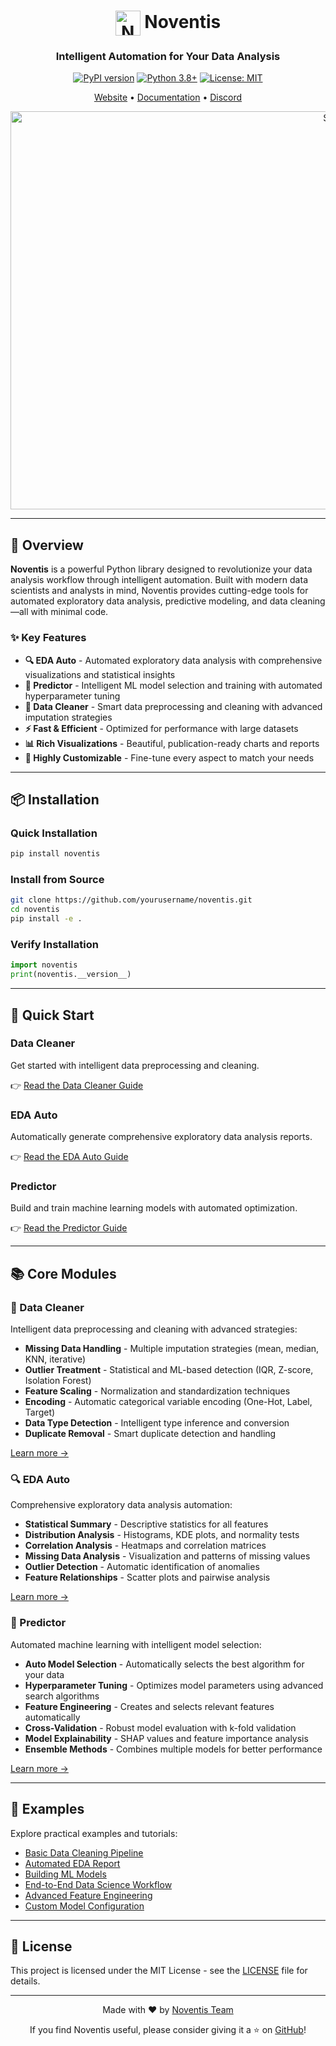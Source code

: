 <div align="center">
  
<h1 align="center">
  <img src="https://github.com/user-attachments/assets/8d64296a-55f2-4eb4-bc55-275f5d75ef75" alt="Noventis Logo" width="40" height="40" style="vertical-align: middle;"/>
  Noventis
</h1>


### Intelligent Automation for Your Data Analysis

[![PyPI version](https://badge.fury.io/py/noventis.svg)](https://badge.fury.io/py/noventis)
[![Python 3.8+](https://img.shields.io/badge/python-3.8+-blue.svg)](https://www.python.org/downloads/)
[![License: MIT](https://img.shields.io/badge/License-MIT-yellow.svg)](https://opensource.org/licenses/MIT)

[Website](https://noventis.dev) • [Documentation](https://docs.noventis.dev) • [Discord](https://discord.gg/noventis)


<img width="1247" height="637" alt="Screenshot From 2025-10-02 09-44-31" src="https://github.com/user-attachments/assets/264f13ce-4f5a-477a-a89d-73f0c9a585bd" />



</div>

---

## 🚀 Overview

**Noventis** is a powerful Python library designed to revolutionize your data analysis workflow through intelligent automation. Built with modern data scientists and analysts in mind, Noventis provides cutting-edge tools for automated exploratory data analysis, predictive modeling, and data cleaning—all with minimal code.

### ✨ Key Features

- **🔍 EDA Auto** - Automated exploratory data analysis with comprehensive visualizations and statistical insights
- **🎯 Predictor** - Intelligent ML model selection and training with automated hyperparameter tuning
- **🧹 Data Cleaner** - Smart data preprocessing and cleaning with advanced imputation strategies
- **⚡ Fast & Efficient** - Optimized for performance with large datasets
- **📊 Rich Visualizations** - Beautiful, publication-ready charts and reports
- **🔧 Highly Customizable** - Fine-tune every aspect to match your needs

---

## 📦 Installation

### Quick Installation

```bash
pip install noventis
```

### Install from Source

```bash
git clone https://github.com/yourusername/noventis.git
cd noventis
pip install -e .
```

### Verify Installation

```python
import noventis
print(noventis.__version__)
```

---

## 🎯 Quick Start

### Data Cleaner
Get started with intelligent data preprocessing and cleaning.

👉 [Read the Data Cleaner Guide](docs/data_cleaner.md)

### EDA Auto
Automatically generate comprehensive exploratory data analysis reports.

👉 [Read the EDA Auto Guide](docs/eda_auto.md)

### Predictor
Build and train machine learning models with automated optimization.

👉 [Read the Predictor Guide](docs/predictor.md)

---

## 📚 Core Modules

### 🧹 Data Cleaner

Intelligent data preprocessing and cleaning with advanced strategies:

- **Missing Data Handling** - Multiple imputation strategies (mean, median, KNN, iterative)
- **Outlier Treatment** - Statistical and ML-based detection (IQR, Z-score, Isolation Forest)
- **Feature Scaling** - Normalization and standardization techniques
- **Encoding** - Automatic categorical variable encoding (One-Hot, Label, Target)
- **Data Type Detection** - Intelligent type inference and conversion
- **Duplicate Removal** - Smart duplicate detection and handling

[Learn more →](docs/data_cleaner.md)

### 🔍 EDA Auto

Comprehensive exploratory data analysis automation:

- **Statistical Summary** - Descriptive statistics for all features
- **Distribution Analysis** - Histograms, KDE plots, and normality tests
- **Correlation Analysis** - Heatmaps and correlation matrices
- **Missing Data Analysis** - Visualization and patterns of missing values
- **Outlier Detection** - Automatic identification of anomalies
- **Feature Relationships** - Scatter plots and pairwise analysis

[Learn more →](docs/eda_auto.md)

### 🎯 Predictor

Automated machine learning with intelligent model selection:

- **Auto Model Selection** - Automatically selects the best algorithm for your data
- **Hyperparameter Tuning** - Optimizes model parameters using advanced search algorithms
- **Feature Engineering** - Creates and selects relevant features automatically
- **Cross-Validation** - Robust model evaluation with k-fold validation
- **Model Explainability** - SHAP values and feature importance analysis
- **Ensemble Methods** - Combines multiple models for better performance

[Learn more →](docs/auto.md)

---

## 📖 Examples

Explore practical examples and tutorials:

- [Basic Data Cleaning Pipeline](examples/basic_cleaning.md)
- [Automated EDA Report](examples/automated_eda.md)
- [Building ML Models](examples/building_models.md)
- [End-to-End Data Science Workflow](examples/complete_pipeline.md)
- [Advanced Feature Engineering](examples/feature_engineering.md)
- [Custom Model Configuration](examples/custom_config.md)

---


## 📄 License

This project is licensed under the MIT License - see the [LICENSE](LICENSE) file for details.

---

<div align="center">

Made with ❤️ by [Noventis Team](https://noventis.dev)

If you find Noventis useful, please consider giving it a ⭐ on [GitHub](https://github.com/yourusername/noventis)!

</div>
